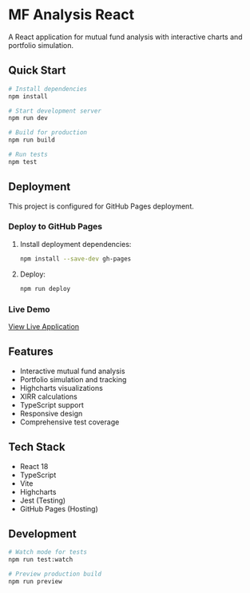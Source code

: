 # MF Analysis React

A React application for mutual fund analysis with interactive charts and portfolio simulation.

## Quick Start

```bash
# Install dependencies
npm install

# Start development server
npm run dev

# Build for production
npm run build

# Run tests
npm test
``` 

## Deployment

This project is configured for GitHub Pages deployment.

### Deploy to GitHub Pages

1. Install deployment dependencies:
   ```bash
   npm install --save-dev gh-pages
   ```
2. Deploy:
   ```bash
   npm run deploy
   ```

### Live Demo

[View Live Application](https://asrajavel.github.io/portfolio-simulator/) 

## Features

- Interactive mutual fund analysis
- Portfolio simulation and tracking
- Highcharts visualizations  
- XIRR calculations
- TypeScript support
- Responsive design
- Comprehensive test coverage

## Tech Stack

- React 18
- TypeScript
- Vite
- Highcharts
- Jest (Testing)
- GitHub Pages (Hosting)

## Development

```bash
# Watch mode for tests
npm run test:watch

# Preview production build
npm run preview
``` 